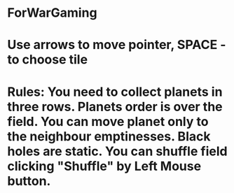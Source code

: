 # ForWarGaming
# Use arrows to move pointer, SPACE - to choose tile
# Rules: You need to collect planets in three rows. Planets order is over the field. You can move planet only to the neighbour emptinesses. Black holes are static. You can shuffle field clicking "Shuffle" by Left Mouse button.
